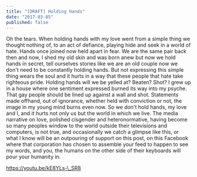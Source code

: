 ```yaml
---
title: "[DRAFT] Holding Hands"
date: "2017-03-05"
published: false
---
```


Oh the tears. When holding hands with my love went from a simple thing we thought nothing of, to an act of defiance, playing hide and seek in a world of hate. Hands once joined now held apart in fear. We are the same pair back then and now, I shed my old skin and was born anew but now we hold hands in secret, tell ourselves stories like we are an old couple now we don't need to be constantly holding hands. But not expressing this simple thing wears the soul and it hurts in a way that these people that hate take righteous pride. Holding hands will we be yelled at? Beaten? Shot? I grew up in a house where one sentiment expressed burned its way into my psyche. That gay people should be lined up against a wall and shot. Statements made offhand, out of ignorance, whether held with conviction or not, the image in my young mind burns even now. So we don't hold hands, my love and I, and it hurts not only us but the world in which we live. The media narrative on love, polished cisgender and heteronormative, having become so many peoples window to the world outside their televisions and computers, is not true, and occasionally we catch a glimpse like this, or what I know will be an outpouring of support on this post, on this Facebook where that corporation has chosen to assemble your feed to happen to see my words, and you, the humans on the other side of their keyboards will pour your humanity in. 

https://youtu.be/kE8YLs-\_SR8
